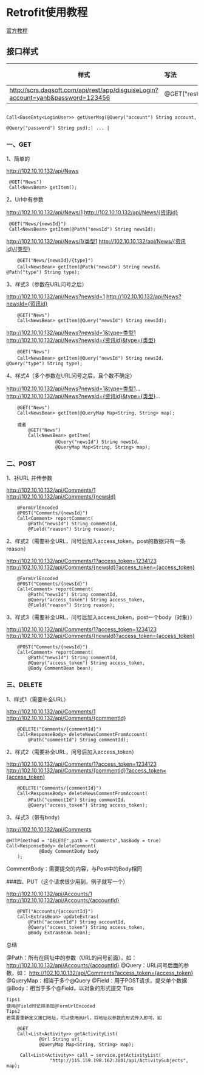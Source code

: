 # Retrofit使用教程

[官方教程](http://square.github.io/retrofit/)

## 接口样式

| 样式 | 写法 | 备注 |
| ------------- |:-------------| :-----|
| http://scrs.daqsoft.com/api/rest/app/disguiseLogin?account=yanb&password=123456| @GET("rest/app/disguiseLogin")
                                                                                       Call<BaseEnty<LoginUser>> getUserMsg(@Query("account") String account,
                                                                                                                 @Query("password") String psd);| ... |


### 一、GET

1、简单的

http://102.10.10.132/api/News

```
 @GET("News")
 Call<NewsBean> getItem();
```

2、Url中有参数

http://102.10.10.132/api/News/1
http://102.10.10.132/api/News/{资讯id}

```
 @GET("News/{newsId}")
 Call<NewsBean> getItem(@Path("newsId") String newsId);
```
http://102.10.10.132/api/News/1/类型1
http://102.10.10.132/api/News/{资讯id}/{类型}

```
    @GET("News/{newsId}/{type}")
    Call<NewsBean> getItem(@Path("newsId") String newsId， @Path("type") String type);
```
3、样式3（参数在URL问号之后）

http://102.10.10.132/api/News?newsId=1
http://102.10.10.132/api/News?newsId={资讯id}

```
    @GET("News")
    Call<NewsBean> getItem(@Query("newsId") String newsId);
```
http://102.10.10.132/api/News?newsId=1&type=类型1
http://102.10.10.132/api/News?newsId={资讯id}&type={类型}

```
    @GET("News")
    Call<NewsBean> getItem(@Query("newsId") String newsId， @Query("type") String type);
```
4、样式4（多个参数在URL问号之后，且个数不确定）

http://102.10.10.132/api/News?newsId=1&type=类型1...
http://102.10.10.132/api/News?newsId={资讯id}&type={类型}...

```
    @GET("News")
    Call<NewsBean> getItem(@QueryMap Map<String, String> map);

    或者
        @GET("News")
        Call<NewsBean> getItem(
                  @Query("newsId") String newsId，
                  @QueryMap Map<String, String> map);
```

### 二、POST

1、补URL 并传参数

http://102.10.10.132/api/Comments/1
http://102.10.10.132/api/Comments/{newsId}

```
    @FormUrlEncoded
    @POST("Comments/{newsId}")
    Call<Comment> reportComment(
        @Path("newsId") String commentId,
        @Field("reason") String reason);
```
2、样式2（需要补全URL，问号后加入access_token，post的数据只有一条reason）

http://102.10.10.132/api/Comments/1?access_token=1234123
http://102.10.10.132/api/Comments/{newsId}?access_token={access_token}
```
    @FormUrlEncoded
    @POST("Comments/{newsId}")
    Call<Comment> reportComment(
        @Path("newsId") String commentId,
        @Query("access_token") String access_token,
        @Field("reason") String reason);
```

3、样式3（需要补全URL，问号后加入access_token，post一个body（对象））

http://102.10.10.132/api/Comments/1?access_token=1234123
http://102.10.10.132/api/Comments/{newsId}?access_token={access_token}
```
    @POST("Comments/{newsId}")
    Call<Comment> reportComment(
        @Path("newsId") String commentId,
        @Query("access_token") String access_token,
        @Body CommentBean bean);
```

### 三、DELETE

1、样式1（需要补全URL）

  http://102.10.10.132/api/Comments/1
  http://102.10.10.132/api/Comments/{commentId}

  ```
      @DELETE("Comments/{commentId}")
      Call<ResponseBody> deleteNewsCommentFromAccount(
          @Path("commentId") String commentId);
  ```

2、样式2（需要补全URL，问号后加入access_token）

http://102.10.10.132/api/Comments/1?access_token=1234123
http://102.10.10.132/api/Comments/{commentId}?access_token={access_token}

```
    @DELETE("Comments/{commentId}")
    Call<ResponseBody> deleteNewsCommentFromAccount(
        @Path("commentId") String commentId，
        @Query("access_token") String access_token);
```

3、样式3（带有body）

http://102.10.10.132/api/Comments

```
@HTTP(method = "DELETE",path = "Comments",hasBody = true)
Call<ResponseBody> deleteCommont(
            @Body CommentBody body
    );
```

CommentBody：需要提交的内容，与Post中的Body相同

###四、PUT（这个请求很少用到，例子就写一个）

http://102.10.10.132/api/Accounts/1
http://102.10.10.132/api/Accounts/{accountId}

```
    @PUT("Accounts/{accountId}")
    Call<ExtrasBean> updateExtras(
        @Path("accountId") String accountId,
        @Query("access_token") String access_token,
        @Body ExtrasBean bean);
```

总结

@Path：所有在网址中的参数（URL的问号前面），如：
http://102.10.10.132/api/Accounts/{accountId}
@Query：URL问号后面的参数，如：
http://102.10.10.132/api/Comments?access_token={access_token}
@QueryMap：相当于多个@Query
@Field：用于POST请求，提交单个数据
@Body：相当于多个@Field，以对象的形式提交
Tips

    Tips1
    使用@Field时记得添加@FormUrlEncoded
    Tips2
    若需要重新定义接口地址，可以使用@Url，将地址以参数的形式传入即可。如

```
    @GET
    Call<List<Activity>> getActivityList(
            @Url String url,
            @QueryMap Map<String, String> map);

     Call<List<Activity>> call = service.getActivityList(
                "http://115.159.198.162:3001/api/ActivitySubjects", map);
```
